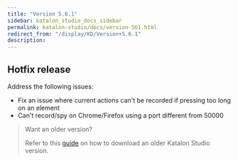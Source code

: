 ```yaml
---
title: "Version 5.6.1" 
sidebar: katalon_studio_docs_sidebar
permalink: katalon-studio/docs/version-561.html 
redirect_from: "/display/KD/Version+5.6.1" 
description: 
---
```

Hotfix release
--------------

Address the following issues:

*   Fix an issue where current actions can't be recorded if pressing too long on an element
*   Can't record/spy on Chrome/Firefox using a port different from 50000

> Want an older version?
> 
> Refer to this [guide](https://docs.katalon.com/display/KD/Getting+Started#GettingStarted-Download) on how to download an older Katalon Studio version.